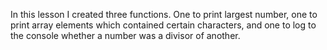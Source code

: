 In this lesson I created three functions. One to print largest number, one to print array elements which contained certain characters, and one to log to the console whether a number was a divisor of another.